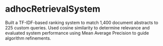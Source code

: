 # adhocRetrievalSystem
Built a TF-IDF-based ranking system to match 1,400 document abstracts to 225 custom queries. Used cosine similarity to determine relevance and evaluated system performance using Mean Average Precision to guide algorithm refinements.
